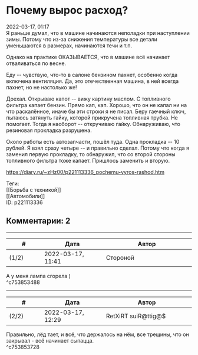 Почему вырос расход?
====================

  
2022-03-17, 01:17  
 Я раньше думал, что в машине начинаются неполадки при наступлении зимы. Потому что из-за снижения температуры все детали уменьшаются в размерах, начинаются течи и т.п.   
   
 Однако на практике ОКАЗЫВАЕТСЯ, что в машине всё начинает отваливаться по весне.   
   
 Еду -- чувствую, что-то в салоне бензином пахнет, особенно когда включена вентиляция. Да, это отечественная машина, в ней всегда пахнет, но не настолько же!   
   
 Доехал. Открываю капот -- вижу картину маслом. С топливного фильтра капает бензин. Прямо кап, кап. Хорошо, что он не капал ни на что раскалённое, иначе бы эти строки я не писал. Беру гаечный ключ, пытаюсь затянуть гайку, которой прикручена топливная трубка. Не помогает. Тогда я наоборот -- откручиваю гайку. Обнаруживаю, что резиновая прокладка разрушена.   
   
 Около работы есть автозапчасти, пошёл туда. Одна прокладка -- 10 рублей. Я взял сразу четыре -- и правильно сделал. Потому что когда я заменил первую прокладку, то обнаружил, что со второй стороны топливного фильтра тоже капает. Пришлось заменить и вторую.   
  
<https://diary.ru/~zHz00/p221113336_pochemu-vyros-rashod.htm>  
  
Теги:  
[[Борьба с техникой]]  
[[Автомобили]]  
ID: p221113336  


Комментарии: 2
--------------

  


---



|         #         |              Дата              |                     Автор                     |           ID           |
| --- | --- | --- | --- |
| (1/2) | 2022-03-17, 11:41 | Стороной | c753853488 |

  
 А у меня лампа сгорела )   
 ^c753853488

---



|         #         |              Дата              |                     Автор                     |           ID           |
| --- | --- | --- | --- |
| (2/2) | 2022-03-17, 12:29 | RetXiRT suiR@ttig@$ | c753853728 |

  
 Правильно, лёд тает, и всё, что держалось на нём, все трещины, что он закрывал - всё начинает сыпацца.   
 ^c753853728